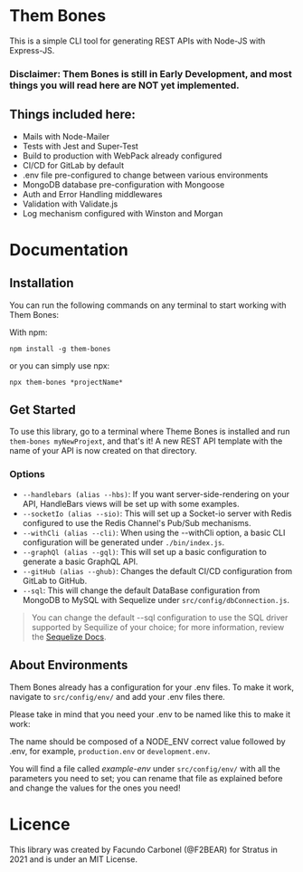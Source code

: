 # Them Bones

This is a simple CLI tool for generating REST APIs with Node-JS with Express-JS.

### Disclaimer: Them Bones is still in Early Development, and most things you will read here are NOT yet implemented.

## Things included here:

- Mails with Node-Mailer
- Tests with Jest and Super-Test
- Build to production with WebPack already configured
- CI/CD for GitLab by default
- .env file pre-configured to change between various environments
- MongoDB database pre-configuration with Mongoose
- Auth and Error Handling middlewares
- Validation with Validate.js
- Log mechanism configured with Winston and Morgan

# Documentation

## Installation

You can run the following commands on any terminal to start working with Them Bones:

With npm:

`npm install -g them-bones`

or you can simply use npx:

`npx them-bones *projectName* `

## Get Started

To use this library, go to a terminal where Theme Bones is installed and run `them-bones myNewProjext`, and that's it! A new REST API template with the name of your API is now created on that directory.

### Options

- `--handlebars (alias --hbs)`: If you want server-side-rendering on your API, HandleBars views will be set up with some examples.
- `--socketIo (alias --sio)`: This will set up a Socket-io server with Redis configured to use the Redis Channel's Pub/Sub mechanisms.
- `--withCli (alias --cli)`: When using the --withCli option, a basic CLI configuration will be generated under `./bin/index.js`.
- `--graphQl (alias --gql)`: This will set up a basic configuration to generate a basic GraphQL API.
- `--gitHub (alias --ghub)`: Changes the default CI/CD configuration from GitLab to GitHub.
- `--sql`: This will change the default DataBase configuration from MongoDB to MySQL with Sequelize under `src/config/dbConnection.js`.

> You can change the default --sql configuration to use the SQL driver supported by Sequilize of your choice; for more information, review the [Sequelize Docs](https://sequelize.org/master/manual/getting-started.html).

## About Environments

Them Bones already has a configuration for your .env files. To make it work, navigate to `src/config/env/` and add your .env files there.

Please take in mind that you need your .env to be named like this to make it work:

The name should be composed of a NODE_ENV correct value followed by .env, for example, `production.env` or `development.env`.

You will find a file called _example-env_ under `src/config/env/` with all the parameters you need to set; you can rename that file as explained before and change the values for the ones you need!

# Licence

This library was created by Facundo Carbonel (@F2BEAR) for Stratus in 2021 and is under an MIT License.
